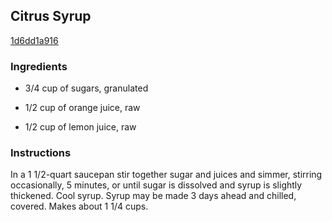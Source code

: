 ## Citrus Syrup

[1d6dd1a916](http://www.epicurious.com/recipes/food/views/citrus-syrup-100938)

### Ingredients

 - 3/4 cup of sugars, granulated

 - 1/2 cup of orange juice, raw

 - 1/2 cup of lemon juice, raw

### Instructions

In a 1 1/2-quart saucepan stir together sugar and juices and simmer, stirring occasionally, 5 minutes, or until sugar is dissolved and syrup is slightly thickened. Cool syrup. Syrup may be made 3 days ahead and chilled, covered. Makes about 1 1/4 cups.